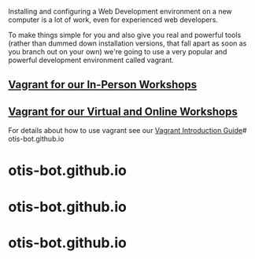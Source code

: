 Installing and configuring a Web Development environment on a new computer is a lot of work, even for experienced web developers.

To make things simple for you and also give you real and powerful tools (rather than dummed down installation versions, that fall apart as soon as you branch out on your own) we're going to use a very popular and powerful development environment called vagrant.

## [Vagrant for our In-Person Workshops](in-person.md)
## [Vagrant for our Virtual and Online Workshops](online.md)

For details about how to use vagrant see our [Vagrant Introduction Guide](http://www.thefirehoseproject.com/cheat-sheets/vagrant-intro)# otis-bot.github.io
# otis-bot.github.io
# otis-bot.github.io
# otis-bot.github.io
